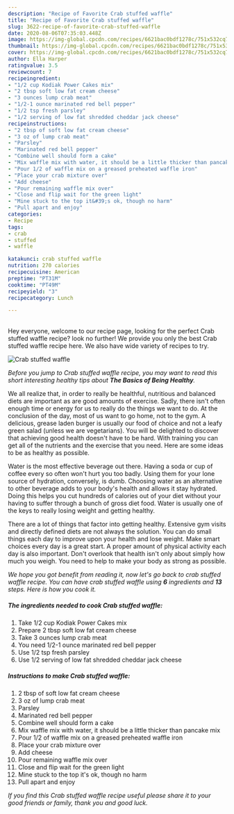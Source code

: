 ```yaml
---
description: "Recipe of Favorite Crab stuffed waffle"
title: "Recipe of Favorite Crab stuffed waffle"
slug: 3622-recipe-of-favorite-crab-stuffed-waffle
date: 2020-08-06T07:35:03.448Z
image: https://img-global.cpcdn.com/recipes/6621bac0bdf1278c/751x532cq70/crab-stuffed-waffle-recipe-main-photo.jpg
thumbnail: https://img-global.cpcdn.com/recipes/6621bac0bdf1278c/751x532cq70/crab-stuffed-waffle-recipe-main-photo.jpg
cover: https://img-global.cpcdn.com/recipes/6621bac0bdf1278c/751x532cq70/crab-stuffed-waffle-recipe-main-photo.jpg
author: Ella Harper
ratingvalue: 3.5
reviewcount: 7
recipeingredient:
- "1/2 cup Kodiak Power Cakes mix"
- "2 tbsp soft low fat cream cheese"
- "3 ounces lump crab meat"
- "1/2-1 ounce marinated red bell pepper"
- "1/2 tsp fresh parsley"
- "1/2 serving of low fat shredded cheddar jack cheese"
recipeinstructions:
- "2 tbsp of soft low fat cream cheese"
- "3 oz of lump crab meat"
- "Parsley"
- "Marinated red bell pepper"
- "Combine well should form a cake"
- "Mix waffle mix with water, it should be a little thicker than pancake mix"
- "Pour 1/2 of waffle mix on a greased preheated waffle iron"
- "Place your crab mixture over"
- "Add cheese"
- "Pour remaining waffle mix over"
- "Close and flip wait for the green light"
- "Mine stuck to the top it&#39;s ok, though no harm"
- "Pull apart and enjoy"
categories:
- Recipe
tags:
- crab
- stuffed
- waffle

katakunci: crab stuffed waffle 
nutrition: 270 calories
recipecuisine: American
preptime: "PT31M"
cooktime: "PT49M"
recipeyield: "3"
recipecategory: Lunch

---
```

<br>
Hey everyone, welcome to our recipe page, looking for the perfect Crab stuffed waffle recipe? look no further! We provide you only the best Crab stuffed waffle recipe here. We also have wide variety of recipes to try.
<br>


![Crab stuffed waffle](https://img-global.cpcdn.com/recipes/6621bac0bdf1278c/751x532cq70/crab-stuffed-waffle-recipe-main-photo.jpg)

<i>Before you jump to Crab stuffed waffle recipe, you may want to read this short interesting healthy tips about <strong>The Basics of Being Healthy</strong>.</i>

We all realize that, in order to really be healthful, nutritious and balanced diets are important as are good amounts of exercise. Sadly, there isn't often enough time or energy for us to really do the things we want to do. At the conclusion of the day, most of us want to go home, not to the gym. A delicious, grease laden burger is usually our food of choice and not a leafy green salad (unless we are vegetarians). You will be delighted to discover that achieving good health doesn't have to be hard. With training you can get all of the nutrients and the exercise that you need. Here are some ideas to be as healthy as possible.

Water is the most effective beverage out there. Having a soda or cup of coffee every so often won't hurt you too badly. Using them for your lone source of hydration, conversely, is dumb. Choosing water as an alternative to other beverage adds to your body's health and allows it stay hydrated. Doing this helps you cut hundreds of calories out of your diet without your having to suffer through a bunch of gross diet food. Water is usually one of the keys to really losing weight and getting healthy.

There are a lot of things that factor into getting healthy. Extensive gym visits and directly defined diets are not always the solution. You can do small things each day to improve upon your health and lose weight. Make smart choices every day is a great start. A proper amount of physical activity each day is also important. Don't overlook that health isn't only about simply how much you weigh. You need to help to make your body as strong as possible. 


<i>We hope you got benefit from reading it, now let's go back to crab stuffed waffle recipe. You can have crab stuffed waffle using <strong>6</strong> ingredients and <strong>13</strong> steps. Here is how you cook it.
</i>

##### The ingredients needed to cook Crab stuffed waffle:

1. Take 1/2 cup Kodiak Power Cakes mix
1. Prepare 2 tbsp soft low fat cream cheese
1. Take 3 ounces lump crab meat
1. You need 1/2-1 ounce marinated red bell pepper
1. Use 1/2 tsp fresh parsley
1. Use 1/2 serving of low fat shredded cheddar jack cheese


##### Instructions to make Crab stuffed waffle:

1. 2 tbsp of soft low fat cream cheese
1. 3 oz of lump crab meat
1. Parsley
1. Marinated red bell pepper
1. Combine well should form a cake
1. Mix waffle mix with water, it should be a little thicker than pancake mix
1. Pour 1/2 of waffle mix on a greased preheated waffle iron
1. Place your crab mixture over
1. Add cheese
1. Pour remaining waffle mix over
1. Close and flip wait for the green light
1. Mine stuck to the top it&#39;s ok, though no harm
1. Pull apart and enjoy


<i>If you find this Crab stuffed waffle recipe useful please share it to your good friends or family, thank you and good luck.</i>
